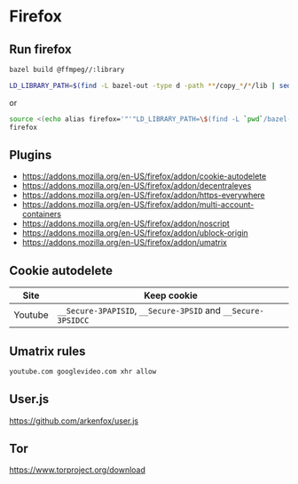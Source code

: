 # Firefox

## Run firefox
```sh
bazel build @ffmpeg//:library
```

```sh
LD_LIBRARY_PATH=$(find -L bazel-out -type d -path **/copy_*/*/lib | sed -e ':a;N;$!ba;s|\n|:|g') firefox
```
or
```sh
source <(echo alias firefox='"'"LD_LIBRARY_PATH=\$(find -L `pwd`/bazel-out -type d -path **/copy_*/*/lib | sed -e ':a;N;\$!ba;s|\n|:|g') /usr/bin/firefox"'"')
firefox
```

## Plugins
* https://addons.mozilla.org/en-US/firefox/addon/cookie-autodelete
* https://addons.mozilla.org/en-US/firefox/addon/decentraleyes
* https://addons.mozilla.org/en-US/firefox/addon/https-everywhere
* https://addons.mozilla.org/en-US/firefox/addon/multi-account-containers
* https://addons.mozilla.org/en-US/firefox/addon/noscript
* https://addons.mozilla.org/en-US/firefox/addon/ublock-origin
* https://addons.mozilla.org/en-US/firefox/addon/umatrix

## Cookie autodelete
| Site | Keep cookie |
| --- | --- |
| Youtube | `__Secure-3PAPISID`, `__Secure-3PSID` and `__Secure-3PSIDCC` |

## Umatrix rules
```txt
youtube.com googlevideo.com xhr allow
```

## User.js
https://github.com/arkenfox/user.js

## Tor
https://www.torproject.org/download
